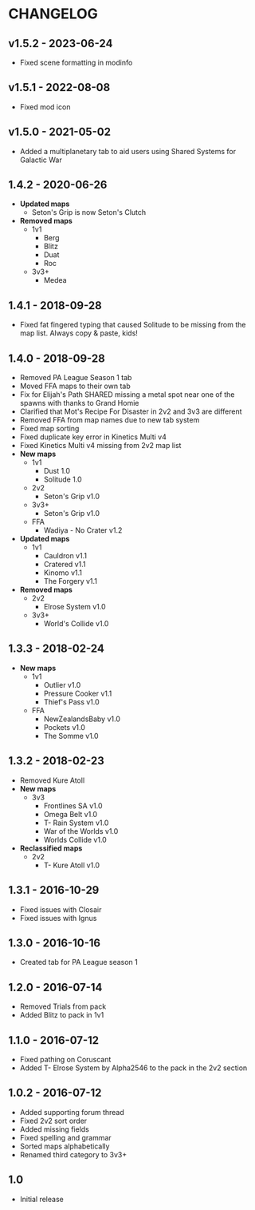 # CHANGELOG

## v1.5.2 - 2023-06-24

- Fixed scene formatting in modinfo

## v1.5.1 - 2022-08-08

- Fixed mod icon

## v1.5.0 - 2021-05-02

- Added a multiplanetary tab to aid users using Shared Systems for Galactic War

## 1.4.2 - 2020-06-26

- **Updated maps**
  - Seton's Grip is now Seton's Clutch
- **Removed maps**
  - 1v1
    - Berg
    - Blitz
    - Duat
    - Roc
  - 3v3+
    - Medea

## 1.4.1 - 2018-09-28

- Fixed fat fingered typing that caused Solitude to be missing from the map list. Always copy & paste, kids!

## 1.4.0 - 2018-09-28

- Removed PA League Season 1 tab
- Moved FFA maps to their own tab
- Fix for Elijah's Path SHARED missing a metal spot near one of the spawns with thanks to Grand Homie
- Clarified that Mot's Recipe For Disaster in 2v2 and 3v3 are different
- Removed FFA from map names due to new tab system
- Fixed map sorting
- Fixed duplicate key error in Kinetics Multi v4
- Fixed Kinetics Multi v4 missing from 2v2 map list
- **New maps**
  - 1v1
    - Dust 1.0
    - Solitude 1.0
  - 2v2
    - Seton's Grip v1.0
  - 3v3+
    - Seton's Grip v1.0
  - FFA
    - Wadiya - No Crater v1.2
- **Updated maps**
  - 1v1
    - Cauldron v1.1
    - Cratered v1.1
    - Kinomo v1.1
    - The Forgery v1.1
- **Removed maps**
  - 2v2
    - Elrose System v1.0
  - 3v3+
    - World's Collide v1.0

## 1.3.3 - 2018-02-24

- **New maps**
  - 1v1
    - Outlier v1.0
    - Pressure Cooker v1.1
    - Thief's Pass v1.0
  - FFA
    - NewZealandsBaby v1.0
    - Pockets v1.0
    - The Somme v1.0

## 1.3.2 - 2018-02-23

- Removed Kure Atoll
- **New maps**
  - 3v3
    - Frontlines SA v1.0
    - Omega Belt v1.0
    - T- Rain System v1.0
    - War of the Worlds v1.0
    - Worlds Collide v1.0
- **Reclassified maps**
  - 2v2
    - T- Kure Atoll v1.0

## 1.3.1 - 2016-10-29

- Fixed issues with Closair
- Fixed issues with Ignus

## 1.3.0 - 2016-10-16

- Created tab for PA League season 1

## 1.2.0 - 2016-07-14

- Removed Trials from pack
- Added Blitz to pack in 1v1

## 1.1.0 - 2016-07-12

- Fixed pathing on Coruscant
- Added T- Elrose System by Alpha2546 to the pack in the 2v2 section

## 1.0.2 - 2016-07-12

- Added supporting forum thread
- Fixed 2v2 sort order
- Added missing fields
- Fixed spelling and grammar
- Sorted maps alphabetically
- Renamed third category to 3v3+

## 1.0

- Initial release
